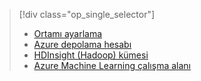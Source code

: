 > [!div class="op_single_selector"]
> * [Ortamı ayarlama](../articles/machine-learning/team-data-science-process/environment-setup.md)
> * [Azure depolama hesabı](../articles/storage/common/storage-quickstart-create-account.md)
> * [HDInsight (Hadoop) kümesi](../articles/machine-learning/team-data-science-process/customize-hadoop-cluster.md)
> * [Azure Machine Learning çalışma alanı](../articles/machine-learning/studio/create-workspace.md)
> 
> 

